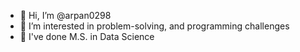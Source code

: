 - 👋 Hi, I’m @arpan0298
- 👀 I’m interested in problem-solving, and programming challenges
- 🌱 I've done M.S. in Data Science

<!---
arpan0298/arpan0298 is a ✨ special ✨ repository because its `README.md` (this file) appears on your GitHub profile.
You can click the Preview link to take a look at your changes.
--->
